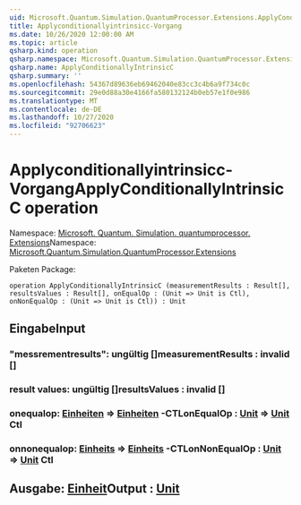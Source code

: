 ```yaml
---
uid: Microsoft.Quantum.Simulation.QuantumProcessor.Extensions.ApplyConditionallyIntrinsicC
title: Applyconditionallyintrinsicc-Vorgang
ms.date: 10/26/2020 12:00:00 AM
ms.topic: article
qsharp.kind: operation
qsharp.namespace: Microsoft.Quantum.Simulation.QuantumProcessor.Extensions
qsharp.name: ApplyConditionallyIntrinsicC
qsharp.summary: ''
ms.openlocfilehash: 54367d89636eb69462040e83cc3c4b6a9f734c0c
ms.sourcegitcommit: 29e0d88a30e4166fa580132124b0eb57e1f0e986
ms.translationtype: MT
ms.contentlocale: de-DE
ms.lasthandoff: 10/27/2020
ms.locfileid: "92706623"
---
```

# <a name="applyconditionallyintrinsicc-operation"></a><span data-ttu-id="c6448-102">Applyconditionallyintrinsicc-Vorgang</span><span class="sxs-lookup"><span data-stu-id="c6448-102">ApplyConditionallyIntrinsicC operation</span></span>

<span data-ttu-id="c6448-103">Namespace: [Microsoft. Quantum. Simulation. quantumprocessor. Extensions](xref:Microsoft.Quantum.Simulation.QuantumProcessor.Extensions)</span><span class="sxs-lookup"><span data-stu-id="c6448-103">Namespace: [Microsoft.Quantum.Simulation.QuantumProcessor.Extensions](xref:Microsoft.Quantum.Simulation.QuantumProcessor.Extensions)</span></span>

<span data-ttu-id="c6448-104">Paketen [](https://nuget.org/packages/)</span><span class="sxs-lookup"><span data-stu-id="c6448-104">Package: [](https://nuget.org/packages/)</span></span>




```qsharp
operation ApplyConditionallyIntrinsicC (measurementResults : Result[], resultsValues : Result[], onEqualOp : (Unit => Unit is Ctl), onNonEqualOp : (Unit => Unit is Ctl)) : Unit
```


## <a name="input"></a><span data-ttu-id="c6448-105">Eingabe</span><span class="sxs-lookup"><span data-stu-id="c6448-105">Input</span></span>

### <a name="measurementresults--__invalidresult__"></a><span data-ttu-id="c6448-106">"messrementresults": __ungültig <Result>__ []</span><span class="sxs-lookup"><span data-stu-id="c6448-106">measurementResults : __invalid<Result>__ []</span></span>




### <a name="resultsvalues--__invalidresult__"></a><span data-ttu-id="c6448-107">result values: __ungültig <Result>__ []</span><span class="sxs-lookup"><span data-stu-id="c6448-107">resultsValues : __invalid<Result>__ []</span></span>




### <a name="onequalop--unit--unit-ctl"></a><span data-ttu-id="c6448-108">onequalop: [Einheiten](xref:microsoft.quantum.lang-ref.unit) => [Einheiten](xref:microsoft.quantum.lang-ref.unit) -CTL</span><span class="sxs-lookup"><span data-stu-id="c6448-108">onEqualOp : [Unit](xref:microsoft.quantum.lang-ref.unit) => [Unit](xref:microsoft.quantum.lang-ref.unit) Ctl</span></span>




### <a name="onnonequalop--unit--unit-ctl"></a><span data-ttu-id="c6448-109">onnonequalop: [Einheits](xref:microsoft.quantum.lang-ref.unit) => [Einheits](xref:microsoft.quantum.lang-ref.unit) -CTL</span><span class="sxs-lookup"><span data-stu-id="c6448-109">onNonEqualOp : [Unit](xref:microsoft.quantum.lang-ref.unit) => [Unit](xref:microsoft.quantum.lang-ref.unit) Ctl</span></span>





## <a name="output--unit"></a><span data-ttu-id="c6448-110">Ausgabe: [Einheit](xref:microsoft.quantum.lang-ref.unit)</span><span class="sxs-lookup"><span data-stu-id="c6448-110">Output : [Unit](xref:microsoft.quantum.lang-ref.unit)</span></span>

